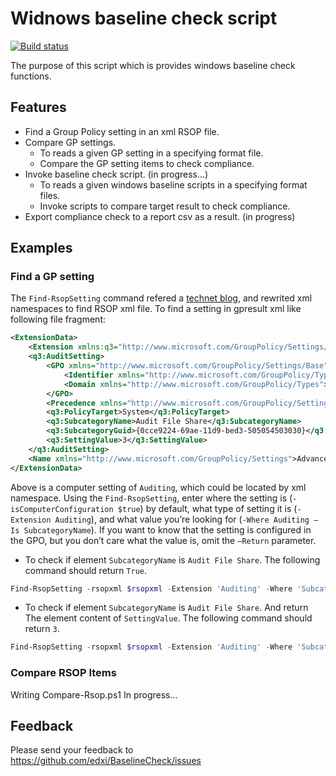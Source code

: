 # Widnows baseline check script

[![Build status](https://ci.appveyor.com/api/projects/status/kn804byw0r2viqpi?svg=true)](https://ci.appveyor.com/project/edxi/baselinecheck)

The purpose of this script which is provides windows baseline check functions.

## Features

* Find a Group Policy setting in an xml RSOP file.
* Compare GP settings.
  * To reads a given GP setting in a specifying format file.
  * Compare the GP setting items to check compliance.
* Invoke baseline check script. (in progress...)
  * To reads a given windows baseline scripts in a specifying format files.
  * Invoke scripts to compare target result to check compliance.
* Export compliance check to a report csv as a result. (in progress)

## Examples

### Find a GP setting

The `Find-RsopSetting` command refered a [technet blog](https://blogs.technet.microsoft.com/grouppolicy/2009/04/14/check-a-setting-in-all-gpos-security-admx-and-more/#comments), and rewrited xml namespaces to find RSOP xml file.
To find a setting in gpresult xml like following file fragment:

```xml
<ExtensionData>
    <Extension xmlns:q3="http://www.microsoft.com/GroupPolicy/Settings/Auditing" xsi:type="q3:AuditSettings" xmlns="http://www.microsoft.com/GroupPolicy/Settings">
    <q3:AuditSetting>
        <GPO xmlns="http://www.microsoft.com/GroupPolicy/Settings/Base">
            <Identifier xmlns="http://www.microsoft.com/GroupPolicy/Types">{A70D46E4-33C8-480F-B946-C857F880CA25}</Identifier>
            <Domain xmlns="http://www.microsoft.com/GroupPolicy/Types">dir.saicgmac.com</Domain>
        </GPO>
        <Precedence xmlns="http://www.microsoft.com/GroupPolicy/Settings/Base">1</Precedence>
        <q3:PolicyTarget>System</q3:PolicyTarget>
        <q3:SubcategoryName>Audit File Share</q3:SubcategoryName>
        <q3:SubcategoryGuid>{0cce9224-69ae-11d9-bed3-505054503030}</q3:SubcategoryGuid>
        <q3:SettingValue>3</q3:SettingValue>
    </q3:AuditSetting>
    <Name xmlns="http://www.microsoft.com/GroupPolicy/Settings">Advanced Audit Configuration</Name>
</ExtensionData>
```

Above is a computer setting of `Auditing`, which could be located by xml namespace.
Using the `Find-RsopSetting`, enter where the setting is (`-isComputerConfiguration $true`) by default, what type of setting it is (`-Extension Auditing`), and what value you’re looking for (`-Where Auditing –Is SubcategoryName`). If you want to know that the setting is configured in the GPO, but you don’t care what the value is, omit the `–Return` parameter.

* To check if element `SubcategoryName` is `Audit File Share`. The following command should return `True`.

```powershell
Find-RsopSetting -rsopxml $rsopxml -Extension 'Auditing' -Where 'SubcategoryName' -Is 'Audit File Share'
```

* To check if element `SubcategoryName` is `Audit File Share`. And return The element content of `SettingValue`. The following command should return `3`.

```powershell
Find-RsopSetting -rsopxml $rsopxml -Extension 'Auditing' -Where 'SubcategoryName' -Is 'Audit File Share' -Return 'SettingValue'
```

### Compare RSOP Items

Writing Compare-Rsop.ps1 In progress...

## Feedback

Please send your feedback to <https://github.com/edxi/BaselineCheck/issues>